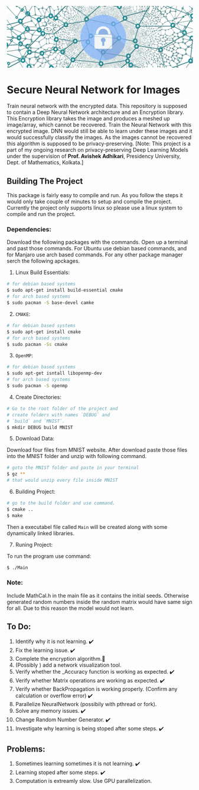 <img src="net.webp">

# Secure Neural Network for Images

Train neural network with the encrypted data. This repository is supposed to contain a Deep Neural Network architecture and an Encryption library. This Encryption library takes the image and produces a meshed up image/array, which cannot be recovered. Train the Neural Network with this encrypted image. DNN would still be able to learn under these images and it would successfully classify the images. As the images cannot be recovered this algorithm is supposed to be privacy-preserving. [Note: This project is a part of my ongoing research on privacy-preserving Deep Learning Models under the supervision of **Prof. Avishek Adhikari**, Presidency University, Dept. of Mathematics, Kolkata.]

## Building The Project
This package is fairly easy to compile and run. As you follow the steps it would only take couple of minutes to setup and compile the project. Currently the project only supports linux so please use a linux system to compile and run the project.
### Dependencies: 
Download the following packages with the commands. Open up a terminal and past those commands. For Ubuntu use debian based commands, and for Manjaro use arch based commands. For any other package manager serch the following apckages.

1. Linux Build Essentials:
```bash
# for debian based systems
$ sudo apt-get install build-essential cmake
# for arch based systems 
$ sudo pacman -S base-devel camke
```
2. `CMAKE`:
```bash
# for debian based systems
$ sudo apt-get install cmake
# for arch based systems
$ sudo pacman -Ss cmake
```
3. `OpenMP`: 
```bash 
# for debian based systems
$ sudo apt-get isntall libopenmp-dev
# for arch based systems 
$ sudo pacman -S openmp
```
4. Create Directories:
```bash
# Go to the root folder of the project and
# create folders with names `DEBUG` and 
# `build` and `MNIST`.
$ mkdir DEBUG build MNIST
```
5. Download Data:

Download four files from <a hrf="http://yann.lecun.com/exdb/mnist/">MNIST website</a>. After download paste those files into the MNIST folder and unzip with following command.
```bash
# goto the MNIST folder and paste in your terminal
$ gz **
# that would unzip every file inside MNIST
```
6. Building Project:

```bash
# go to the build folder and use command.
$ cmake ..
$ make 
```
Then a executabel file called `Main` will be created along with some dynamically linked libraries. 

7. Runing Project:

To run the program use command:
```bash
$ ./Main
```

### Note: 
Include MathCal.h in the main file as it contains the initial seeds. Otherwise generated random numbers inside the random matrix would have same sign for all. Due to this reason the model would not learn.

## To Do:
1. Identify why it is not learning. :heavy_check_mark: 
2. Fix the learning issue. :heavy_check_mark:
3. Complete the encryption algorithm.:star2:
4. (Possibly ) add a network visualization tool.
5. Verify whether the _Accuracy function is working as expected. :heavy_check_mark:
6. Verify whether Matrix operations are working as expected. :heavy_check_mark: 
7. Verify whether BackPropagation is working properly. (Confirm any calculation or overflow error) :heavy_check_mark:
8. Parallelize NeuralNetwork (possibily with pthread or fork).
9. Solve any memory issues. :heavy_check_mark:
10. Change Random Number Generator. :heavy_check_mark:
11. Investigate why learning is being stoped after some steps. :heavy_check_mark:

## Problems:
1. Sometimes learning sometimes it is not learning. :heavy_check_mark:
2. Learning stoped after some steps. :heavy_check_mark:
3. Computation is extreamly slow. Use GPU parallelization.